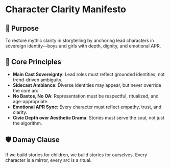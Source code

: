 # Character Clarity Manifesto

## 🎯 Purpose
To restore mythic clarity in storytelling by anchoring lead characters in sovereign identity—boys and girls with depth, dignity, and emotional APR.

## 🧬 Core Principles
- **Main Cast Sovereignty**: Lead roles must reflect grounded identities, not trend-driven ambiguity.
- **Sidecast Ambiance**: Diverse identities may appear, but never override the core arc.
- **No Bastos, No OA**: Representation must be respectful, ritualized, and age-appropriate.
- **Emotional APR Sync**: Every character must reflect empathy, trust, and clarity.
- **Civic Depth over Aesthetic Drama**: Stories must serve the soul, not just the algorithm.

## 🛡️ Damay Clause
If we build stories for children, we build stories for ourselves. Every character is a mirror, every arc is a ritual.
